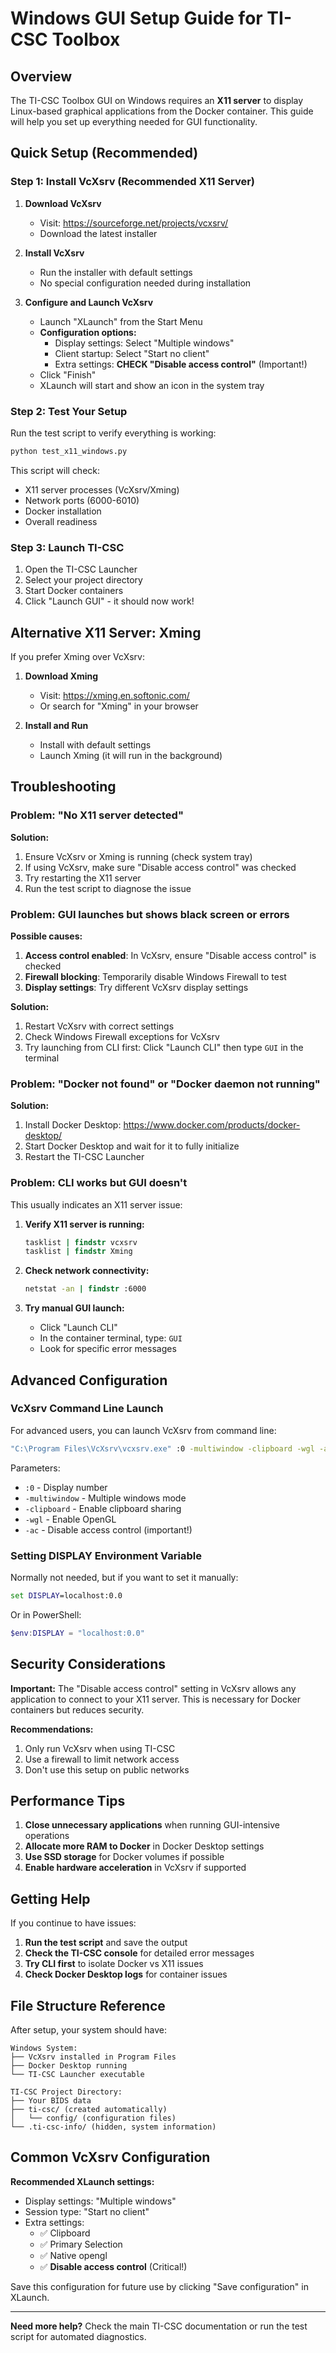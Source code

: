 # Windows GUI Setup Guide for TI-CSC Toolbox

## Overview

The TI-CSC Toolbox GUI on Windows requires an **X11 server** to display Linux-based graphical applications from the Docker container. This guide will help you set up everything needed for GUI functionality.

## Quick Setup (Recommended)

### Step 1: Install VcXsrv (Recommended X11 Server)

1. **Download VcXsrv**
   - Visit: https://sourceforge.net/projects/vcxsrv/
   - Download the latest installer

2. **Install VcXsrv**
   - Run the installer with default settings
   - No special configuration needed during installation

3. **Configure and Launch VcXsrv**
   - Launch "XLaunch" from the Start Menu
   - **Configuration options:**
     - Display settings: Select "Multiple windows"
     - Client startup: Select "Start no client"
     - Extra settings: **CHECK "Disable access control"** (Important!)
   - Click "Finish"
   - XLaunch will start and show an icon in the system tray

### Step 2: Test Your Setup

Run the test script to verify everything is working:

```bash
python test_x11_windows.py
```

This script will check:
- X11 server processes (VcXsrv/Xming)
- Network ports (6000-6010)
- Docker installation
- Overall readiness

### Step 3: Launch TI-CSC

1. Open the TI-CSC Launcher
2. Select your project directory
3. Start Docker containers
4. Click "Launch GUI" - it should now work!

## Alternative X11 Server: Xming

If you prefer Xming over VcXsrv:

1. **Download Xming**
   - Visit: https://xming.en.softonic.com/
   - Or search for "Xming" in your browser

2. **Install and Run**
   - Install with default settings
   - Launch Xming (it will run in the background)

## Troubleshooting

### Problem: "No X11 server detected"

**Solution:**
1. Ensure VcXsrv or Xming is running (check system tray)
2. If using VcXsrv, make sure "Disable access control" was checked
3. Try restarting the X11 server
4. Run the test script to diagnose the issue

### Problem: GUI launches but shows black screen or errors

**Possible causes:**
1. **Access control enabled**: In VcXsrv, ensure "Disable access control" is checked
2. **Firewall blocking**: Temporarily disable Windows Firewall to test
3. **Display settings**: Try different VcXsrv display settings

**Solution:**
1. Restart VcXsrv with correct settings
2. Check Windows Firewall exceptions for VcXsrv
3. Try launching from CLI first: Click "Launch CLI" then type `GUI` in the terminal

### Problem: "Docker not found" or "Docker daemon not running"

**Solution:**
1. Install Docker Desktop: https://www.docker.com/products/docker-desktop/
2. Start Docker Desktop and wait for it to fully initialize
3. Restart the TI-CSC Launcher

### Problem: CLI works but GUI doesn't

This usually indicates an X11 server issue:

1. **Verify X11 server is running:**
   ```cmd
   tasklist | findstr vcxsrv
   tasklist | findstr Xming
   ```

2. **Check network connectivity:**
   ```cmd
   netstat -an | findstr :6000
   ```

3. **Try manual GUI launch:**
   - Click "Launch CLI"
   - In the container terminal, type: `GUI`
   - Look for specific error messages

## Advanced Configuration

### VcXsrv Command Line Launch

For advanced users, you can launch VcXsrv from command line:

```cmd
"C:\Program Files\VcXsrv\vcxsrv.exe" :0 -multiwindow -clipboard -wgl -ac
```

Parameters:
- `:0` - Display number
- `-multiwindow` - Multiple windows mode
- `-clipboard` - Enable clipboard sharing
- `-wgl` - Enable OpenGL
- `-ac` - Disable access control (important!)

### Setting DISPLAY Environment Variable

Normally not needed, but if you want to set it manually:

```cmd
set DISPLAY=localhost:0.0
```

Or in PowerShell:
```powershell
$env:DISPLAY = "localhost:0.0"
```

## Security Considerations

**Important:** The "Disable access control" setting in VcXsrv allows any application to connect to your X11 server. This is necessary for Docker containers but reduces security.

**Recommendations:**
1. Only run VcXsrv when using TI-CSC
2. Use a firewall to limit network access
3. Don't use this setup on public networks

## Performance Tips

1. **Close unnecessary applications** when running GUI-intensive operations
2. **Allocate more RAM to Docker** in Docker Desktop settings
3. **Use SSD storage** for Docker volumes if possible
4. **Enable hardware acceleration** in VcXsrv if supported

## Getting Help

If you continue to have issues:

1. **Run the test script** and save the output
2. **Check the TI-CSC console** for detailed error messages
3. **Try CLI first** to isolate Docker vs X11 issues
4. **Check Docker Desktop logs** for container issues

## File Structure Reference

After setup, your system should have:

```
Windows System:
├── VcXsrv installed in Program Files
├── Docker Desktop running
└── TI-CSC Launcher executable

TI-CSC Project Directory:
├── Your BIDS data
├── ti-csc/ (created automatically)
│   └── config/ (configuration files)
└── .ti-csc-info/ (hidden, system information)
```

## Common VcXsrv Configuration

**Recommended XLaunch settings:**
- Display settings: "Multiple windows"
- Session type: "Start no client"
- Extra settings: 
  - ✅ Clipboard
  - ✅ Primary Selection  
  - ✅ Native opengl
  - ✅ **Disable access control** (Critical!)

Save this configuration for future use by clicking "Save configuration" in XLaunch.

---

**Need more help?** Check the main TI-CSC documentation or run the test script for automated diagnostics. 